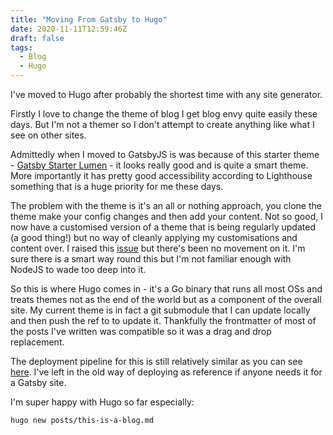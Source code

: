 ```yaml
---
title: "Moving From Gatsby to Hugo"
date: 2020-11-11T12:59:46Z
draft: false
tags:
  - Blog
  - Hugo
---
```


I've moved to Hugo after probably the shortest time with any site generator.

Firstly I love to change the theme of blog I get blog envy quite easily these days. But I'm not a themer so I don't attempt to create anything like what I see on other sites.

Admittedly when I moved to GatsbyJS is was because of this starter theme - [Gatsby Starter Lumen](https://github.com/alxshelepenok/gatsby-starter-lumen) - it looks really good and is quite a smart theme. More importantly it has pretty good accessibility according to Lighthouse something that is a huge priority for me these days.

The problem with the theme is it's an all or nothing approach, you clone the theme make your config changes and then add your content. Not so good, I now have a customised version of a theme that is being regularly updated (a good thing!) but no way of cleanly applying my customisations and content over. I raised this [issue](https://github.com/alxshelepenok/gatsby-starter-lumen/issues/788) but there's been no movement on it. I'm sure there is a smart way round this but I'm not familiar enough with NodeJS to wade too deep into it.

So this is where Hugo comes in - it's a Go binary that runs all most OSs and treats themes not as the end of the world but as a component of the overall site. My current theme is in fact a git submodule that I can update locally and then push the ref to to update it. Thankfully the frontmatter of most of the posts I've written was compatible so it was a drag and drop replacement.

The deployment pipeline for this is still relatively similar as you can see [here](https://github.com/mikebell/mikebell.io/blob/master/.github/workflows/main.yml). I've left in the old way of deploying as reference if anyone needs it for a Gatsby site.

I'm super happy with Hugo so far especially:

```
hugo new posts/this-is-a-blog.md
```